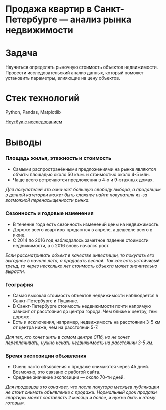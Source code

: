 # Продажа квартир в Санкт-Петербурге — анализ рынка недвижимости

# Задача 
Научиться определять рыночную стоимость объектов недвижимости. Провести исследовательский анализ данных, который поможет установить параметры, влияющие на цену объектов. 

# Стек технологий
Python, Pandas, Matplotlib

[Ноутбук с исследованием](01_real-estate.ipynb)

# Выводы
### Площадь жилья, этажность и стоимость
* Самыми распространёнными предложениями на рынке являются объкты площадью около 50 кв.м. и стоимостью около 4-5 млн.
* Чаще всего встречаются предложения в 4-х и 9-этажных домах.

*Для покупателей это означает большую свободу выбора, а продавцам в данной категории может быть сложнее найти покупателя из-за возможной перенасыщенности рынка.*

### Сезонность и годовые изменения
* В течение года есть сезонность изменений цены на недвижимость.
* Дороже всего квартиры продаются в апреле, а дешевле всего в июне.
* С 2014 по 2016 год наблюдалось заметное падение стоимости недвижимости, а с 2016 вновь начался рост.

*Если рассматривать объект в качестве инвестиции, то покупать его выгоднее в начале лета, а продавать весной. Так как есть устойчивый тренд, то через несколько лет стоимость объекта может значительно вырасти.*

### География
* Самая высокая стоимость объектов недвижимости наблюдается в Санкт-Петербурге и Пушкине.
* В Санкт-Петербурге стоимость недвижимости почти напрямую зависит от расстояния до центра города. Чем ближе к центру, тем дороже.
* Есть и исключения, например, недвижимость на расстоянии 3-5 км от центра ниже, чем на расстоянии 5-7.

*Для тех, кто хочет жить в самом центре СПб, но не хочет переплачивать, нужно искать недвижимость на расстоянии 3-5 км.*

### Время экспозиции объявления
* Очень часто объявления о продаже снимаются через 45 дней. Возможно, это связано с работой сайта.
* Среднее значение экспозиции — около 70-ти дней.

*Для продавцов это означает, что после полутора месяцев публикации не стоит снимать объявление с продажи. Нормальный срок продажи квартиры может составлять 2 месяца и более, и нужно быть к этому готовым.*

